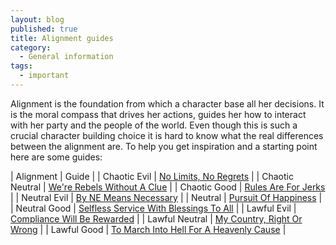```yaml
---
layout: blog
published: true
title: Alignment guides
category:
  - General information
tags:
  - important
---
```

Alignment is the foundation from which a character base all her decisions. It is the moral compass that drives her actions, guides her how to interact with her party and the people of the world. Even though this is such a crucial character building choice it is hard to know what the real differences between the alignment are. To help you get inspiration and a starting point here are some guides:  

| Alignment	| Guide	|
| Chaotic Evil	| [No Limits, No Regrets](http://www.giantitp.com/forums/showthread.php?446414-No-Limits-No-Regrets-A-guide-to-the-Chaotic-Evil-alignment) |
| Chaotic Neutral | [We're Rebels Without A Clue](http://www.giantitp.com/forums/showthread.php?448806-We-re-Rebels-Without-A-Clue-A-Chaotic-Neutral-Handbook) |
| Chaotic Good | [Rules Are For Jerks](http://www.giantitp.com/forums/showthread.php?448507-Rules-are-for-Jerks-A-Chaotic-Good-Alignment-Handbook) |
| Neutral Evil | [By NE Means Necessary](http://www.giantitp.com/forums/showthread.php?449418-By-NE-means-necessary-a-guide-to-Neutral-Evil) |
| Neutral | [Pursuit Of Happiness](http://www.giantitp.com/forums/showthread.php?453304-Pursuit-of-Happiness-a-practical-Guide-to-playing-True-Neutral) |
| Neutral Good | [Selfless Service With Blessings To All](http://www.giantitp.com/forums/showthread.php?449294-Selfless-Service-with-Blessings-to-All-A-Neutral-Good-Handbook-lt-3) |
| Lawful Evil | [Compliance Will Be Rewarded](http://www.giantitp.com/forums/showthread.php?448542-Compliance-Will-Be-Rewarded-A-Guide-to-Lawful-Evil) |
| Lawful Neutral | [My Country, Right Or Wrong](http://www.giantitp.com/forums/showthread.php?448817-My-Country-Right-Or-Wrong-A-Lawful-Neutral-Alignment-Handbook) |
| Lawful Good | [To March Into Hell For A Heavenly Cause](http://www.giantitp.com/forums/showthread.php?448799-To-March-Into-Hell-for-a-Heavenly-Cause-A-Lawful-Good-Handbook) |
